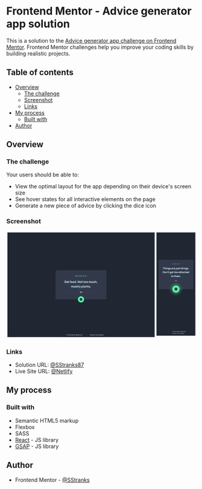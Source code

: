 # Frontend Mentor - Advice generator app solution

This is a solution to the [Advice generator app challenge on Frontend Mentor](https://www.frontendmentor.io/challenges/advice-generator-app-QdUG-13db). Frontend Mentor challenges help you improve your coding skills by building realistic projects.

## Table of contents

- [Overview](#overview)
  - [The challenge](#the-challenge)
  - [Screenshot](#screenshot)
  - [Links](#links)
- [My process](#my-process)
  - [Built with](#built-with)
- [Author](#author)

## Overview

### The challenge

Your users should be able to:

- View the optimal layout for the app depending on their device's screen size
- See hover states for all interactive elements on the page
- Generate a new piece of advice by clicking the dice icon

### Screenshot

![](./screenshot.jpg)

### Links

- Solution URL: [@SStranks87](https://github.com/SStranks/MyFirstRepository/tree/master/FrontEndMentor/28_Advice_Gen_App/advice-gen-app)
- Live Site URL: [@Netlify](https://blissful-elion-6f802c.netlify.app/)

## My process

### Built with

- Semantic HTML5 markup
- Flexbox
- SASS
- [React](https://reactjs.org/) - JS library
- [GSAP](https://greensock.com/) - JS library

## Author

- Frontend Mentor - [@SStranks](https://www.frontendmentor.io/profile/SStranks)
